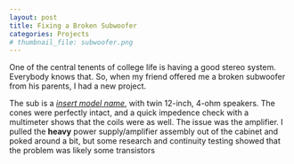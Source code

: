 ```yaml
---
layout: post
title: Fixing a Broken Subwoofer
categories: Projects
# thumbnail_file: subwoofer.png
---
```


One of the central tenents of college life is having a good stereo system. Everybody knows that. So, when my friend offered me a broken subwoofer from his parents, I had a new project.

<!-- Correct specs below -->
The sub is a [*insert model name*](), with twin 12-inch, 4-ohm speakers. The cones were perfectly intact, and a quick impedence check with a multimeter shows that the coils were as well. The issue was the amplifier. I pulled the **heavy** power supply/amplifier assembly out of the cabinet and poked around a bit, but some research and continuity testing showed that the problem was likely some transistors